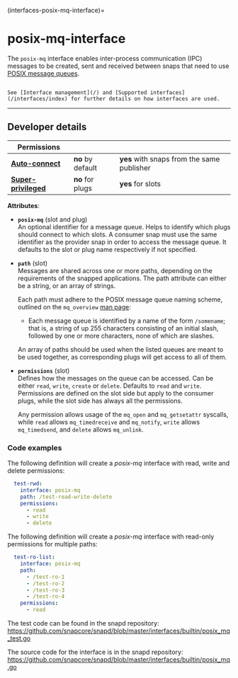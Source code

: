 (interfaces-posix-mq-interface)=
# posix-mq-interface

The `posix-mq` interface enables inter-process communication (IPC) messages to be created, sent and received between snaps that need to use [POSIX message queues](https://man7.org/linux/man-pages/man7/mq_overview.7.html). 

```{tip}

See [Interface management](/) and [Supported interfaces](/interfaces/index) for further details on how interfaces are used.
```

---

<h2 id='heading--dev-details'>Developer details </h2>

| Permissions |  |  |
|--|--|--|
| **[Auto-connect](/t/interface-management/6154#heading--auto-connections)** | **no** by default | **yes** with snaps from the same publisher |
| **[Super-privileged](/)** | **no** for plugs | **yes** for slots |

**Attributes**:

 * **`posix-mq`** (slot and plug)</br>
   An optional identifier for a message queue. Helps to identify which plugs should connect to which slots. A consumer snap must use the same identifier as the provider snap in order to access the message queue. It defaults to the slot or plug name respectively if not specified.

* **`path`** (slot)</br>
 Messages are shared across one or more paths, depending on the requirements of the snapped applications. The path attribute can either be a string, or an array of strings.

  Each path must adhere to the POSIX message queue naming scheme, outlined on the `mq_overview` [man page](https://man7.org/linux/man-pages/man7/mq_overview.7.html):
   - Each message queue is identified by a name of the form `/somename`; that is, a string of up 255 characters consisting of an initial slash, followed by one or more characters, none of which are slashes.

  An array of paths should be used when the listed queues are meant to be used together, as 
  corresponding plugs will get access to all of them.

* **`permissions`** (slot)</br>
  Defines how the messages on the queue can be accessed. Can be either `read`, `write`, `create` or `delete`. Defaults to `read` and `write`.  Permissions are defined on the slot side but apply to the consumer plugs, while the slot side has always all the permissions.

  Any permission allows usage of the `mq_open` and `mq_getsetattr` syscalls, while `read` allows `mq_timedreceive` and `mq_notify`, `write` allows `mq_timedsend`, and `delete` allows `mq_unlink`.

### Code examples

The following definition will create a _posix-mq_ interface with read, write and delete permissions:

```yaml
  test-rwd:
    interface: posix-mq
    path: /test-read-write-delete
    permissions:
      - read
      - write
      - delete
```

The following definition will create a _posix-mq_ interface with read-only permissions for multiple paths:

```yaml
  test-ro-list:
    interface: posix-mq
    path: 
      - /test-ro-1
      - /test-ro-2
      - /test-ro-3
      - /test-ro-4
    permissions:
      - read
```

The test code can be found in the snapd repository: https://github.com/snapcore/snapd/blob/master/interfaces/builtin/posix_mq_test.go

The source code for the interface is in the snapd repository: https://github.com/snapcore/snapd/blob/master/interfaces/builtin/posix_mq.go

